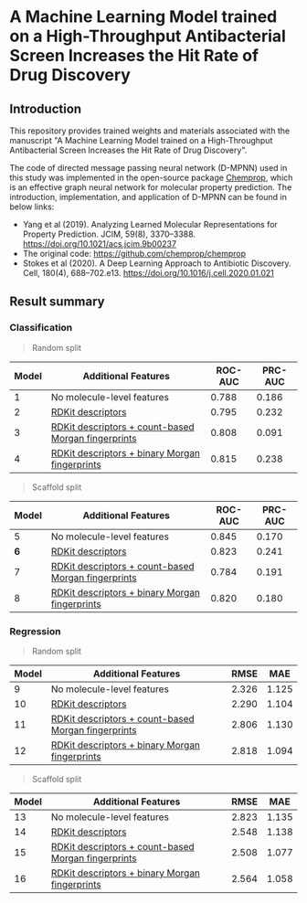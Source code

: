 # A Machine Learning Model trained on a High-Throughput Antibacterial Screen Increases the Hit Rate of Drug Discovery

## Introduction
This repository provides trained weights and materials associated with the manuscript "A Machine Learning Model trained on a High-Throughput Antibacterial Screen Increases the Hit Rate of Drug Discovery".

The code of directed message passing neural network (D-MPNN) used in this study was implemented in the open-source package [Chemprop](https://github.com/chemprop/chemprop), which is an effective graph neural network for molecular property prediction. The introduction, implementation, and application of D-MPNN can be found in below links:
- Yang et al (2019). Analyzing Learned Molecular Representations for Property Prediction. JCIM, 59(8), 3370–3388. https://doi.org/10.1021/acs.jcim.9b00237
- The original code: https://github.com/chemprop/chemprop
- Stokes et al (2020). A Deep Learning Approach to Antibiotic Discovery. Cell, 180(4), 688–702.e13. https://doi.org/10.1016/j.cell.2020.01.021

## Result summary
### Classification 
> Random split

| Model | Additional Features | ROC-AUC | PRC-AUC |
| ---- | ------ |  ------  |  ------  |
| 1 | No molecule-level features | 0.788 | 0.186 |
| 2 | [RDKit descriptors](https://github.com/bp-kelley/descriptastorus) | 0.795 | 0.232 |
| 3  | [RDKit descriptors + count-based Morgan fingerprints](https://github.com/bp-kelley/descriptastorus) | 0.808 | 0.091 |
| 4 | [RDKit descriptors + binary Morgan fingerprints](https://github.com/bp-kelley/descriptastorus) | 0.815 | 0.238 |

> Scaffold split

| Model | Additional Features | ROC-AUC | PRC-AUC |
| ---- | ------ |  ------  |  ------  |
| 5 | No molecule-level features | 0.845 | 0.170 |
| **6** | [RDKit descriptors](https://github.com/bp-kelley/descriptastorus) | 0.823 | 0.241 |
| 7  | [RDKit descriptors + count-based Morgan fingerprints](https://github.com/bp-kelley/descriptastorus) | 0.784 | 0.191 |
| 8 | [RDKit descriptors + binary Morgan fingerprints](https://github.com/bp-kelley/descriptastorus) | 0.820 | 0.180 |

### Regression 
> Random split

| Model | Additional Features | RMSE | MAE |
| ---- | ------ |  ------  |  ------  |
| 9 | No molecule-level features | 2.326 | 1.125 |
| 10 | [RDKit descriptors](https://github.com/bp-kelley/descriptastorus) | 2.290 | 1.104 |
| 11  | [RDKit descriptors + count-based Morgan fingerprints](https://github.com/bp-kelley/descriptastorus) | 2.806 | 1.130 |
| 12 | [RDKit descriptors + binary Morgan fingerprints](https://github.com/bp-kelley/descriptastorus) | 2.818 | 1.094 |

> Scaffold split

| Model | Additional Features | RMSE | MAE |
| ---- | ------ |  ------  |  ------  |
| 13 | No molecule-level features | 2.823 | 1.135 |
| 14 | [RDKit descriptors](https://github.com/bp-kelley/descriptastorus) | 2.548 | 1.138 |
| 15  | [RDKit descriptors + count-based Morgan fingerprints](https://github.com/bp-kelley/descriptastorus) | 2.508 | 1.077 |
| 16 | [RDKit descriptors + binary Morgan fingerprints](https://github.com/bp-kelley/descriptastorus) | 2.564 | 1.058 |

